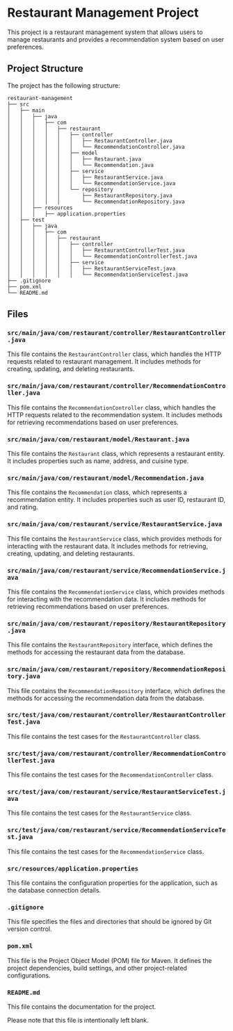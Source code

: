# Restaurant Management Project

This project is a restaurant management system that allows users to manage restaurants and provides a recommendation system based on user preferences.

## Project Structure

The project has the following structure:

```
restaurant-management
├── src
│   ├── main
│   │   ├── java
│   │   │   ├── com
│   │   │   │   ├── restaurant
│   │   │   │   │   ├── controller
│   │   │   │   │   │   ├── RestaurantController.java
│   │   │   │   │   │   └── RecommendationController.java
│   │   │   │   │   ├── model
│   │   │   │   │   │   ├── Restaurant.java
│   │   │   │   │   │   └── Recommendation.java
│   │   │   │   │   ├── service
│   │   │   │   │   │   ├── RestaurantService.java
│   │   │   │   │   │   └── RecommendationService.java
│   │   │   │   │   └── repository
│   │   │   │   │       ├── RestaurantRepository.java
│   │   │   │   │       └── RecommendationRepository.java
│   │   ├── resources
│   │   │   ├── application.properties
│   ├── test
│   │   ├── java
│   │   │   ├── com
│   │   │   │   ├── restaurant
│   │   │   │   │   ├── controller
│   │   │   │   │   │   ├── RestaurantControllerTest.java
│   │   │   │   │   │   └── RecommendationControllerTest.java
│   │   │   │   │   ├── service
│   │   │   │   │   │   ├── RestaurantServiceTest.java
│   │   │   │   │   │   └── RecommendationServiceTest.java
├── .gitignore
├── pom.xml
└── README.md
```

## Files

### `src/main/java/com/restaurant/controller/RestaurantController.java`

This file contains the `RestaurantController` class, which handles the HTTP requests related to restaurant management. It includes methods for creating, updating, and deleting restaurants.

### `src/main/java/com/restaurant/controller/RecommendationController.java`

This file contains the `RecommendationController` class, which handles the HTTP requests related to the recommendation system. It includes methods for retrieving recommendations based on user preferences.

### `src/main/java/com/restaurant/model/Restaurant.java`

This file contains the `Restaurant` class, which represents a restaurant entity. It includes properties such as name, address, and cuisine type.

### `src/main/java/com/restaurant/model/Recommendation.java`

This file contains the `Recommendation` class, which represents a recommendation entity. It includes properties such as user ID, restaurant ID, and rating.

### `src/main/java/com/restaurant/service/RestaurantService.java`

This file contains the `RestaurantService` class, which provides methods for interacting with the restaurant data. It includes methods for retrieving, creating, updating, and deleting restaurants.

### `src/main/java/com/restaurant/service/RecommendationService.java`

This file contains the `RecommendationService` class, which provides methods for interacting with the recommendation data. It includes methods for retrieving recommendations based on user preferences.

### `src/main/java/com/restaurant/repository/RestaurantRepository.java`

This file contains the `RestaurantRepository` interface, which defines the methods for accessing the restaurant data from the database.

### `src/main/java/com/restaurant/repository/RecommendationRepository.java`

This file contains the `RecommendationRepository` interface, which defines the methods for accessing the recommendation data from the database.

### `src/test/java/com/restaurant/controller/RestaurantControllerTest.java`

This file contains the test cases for the `RestaurantController` class.

### `src/test/java/com/restaurant/controller/RecommendationControllerTest.java`

This file contains the test cases for the `RecommendationController` class.

### `src/test/java/com/restaurant/service/RestaurantServiceTest.java`

This file contains the test cases for the `RestaurantService` class.

### `src/test/java/com/restaurant/service/RecommendationServiceTest.java`

This file contains the test cases for the `RecommendationService` class.

### `src/resources/application.properties`

This file contains the configuration properties for the application, such as the database connection details.

### `.gitignore`

This file specifies the files and directories that should be ignored by Git version control.

### `pom.xml`

This file is the Project Object Model (POM) file for Maven. It defines the project dependencies, build settings, and other project-related configurations.

### `README.md`

This file contains the documentation for the project.

Please note that this file is intentionally left blank.
